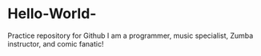 # Hello-World-
Practice repository for Github
I am a programmer, music specialist, Zumba instructor, and comic fanatic!
